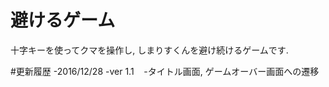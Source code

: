 # 避けるゲーム
十字キーを使ってクマを操作し, しまりすくんを避け続けるゲームです.

#更新履歴
-2016/12/28
  -ver 1.1
    -タイトル画面, ゲームオーバー画面への遷移
